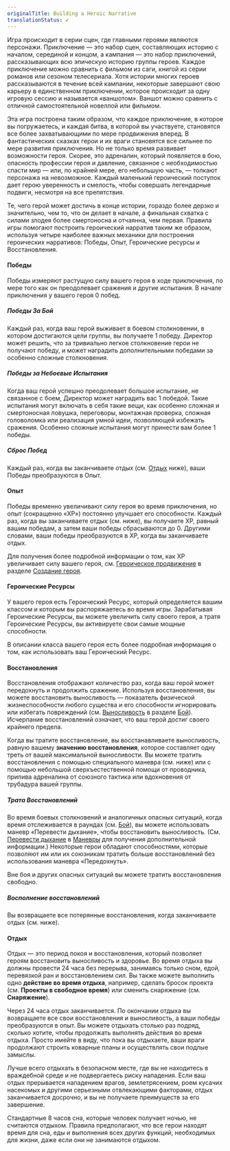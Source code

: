 ```yaml
---
originalTitle: Building a Heroic Narrative
translationStatus: ✔️
---
```

Игра происходит в серии сцен, где главными героями являются персонажи. Приключение — это набор сцен, составляющих историю с началом, серединой и концом, а кампания — это набор приключений, рассказывающих всю эпическую историю группы героев. Каждое приключение можно сравнить с фильмом из саги, книгой из серии романов или сезоном телесериала. Хотя истории многих героев рассказываются в течение всей кампании, некоторые завершают свою карьеру в единственном приключении, которое происходит за одну игровую сессию и называется «ваншотом». Ваншот можно сравнить с отличной самостоятельной новеллой или фильмом.

Эта игра построена таким образом, что каждое приключение, в которое вы погружаетесь, и каждая битва, в которой вы участвуете, становятся все более захватывающими по мере продвижения вперед. В фантастических сказках герои и их враги становятся все сильнее по мере развития приключения. Но не только время развивает возможности героя. Скорее, это адреналин, который появляется в бою, опасность профессии героя и давление, связанное с необходимостью спасти мир — или, по крайней мере, его небольшую часть, — толкают персонажа на невозможное. Каждый маленький героический поступок дает герою уверенность и смелость, чтобы совершать легендарные подвиги, несмотря на все препятствия.

Те, чего герой может достичь в конце истории, гораздо более дерзко и значительно, чем то, что он делает в начале, а финальная схватка с силами злодея более смертоносна и отчаянна, чем первая. Правила игры помогают построить героический нарратив таким же образом, используя четыре наиболее важных механики для построения героических нарративов: Победы, Опыт, Героические ресурсы и Восстановления.

#### Победы

Победы измеряют растущую силу вашего героя в ходе приключения, по мере того как он преодолевает сражения и другие испытания. В начале приключения у вашего героя 0 побед.
##### Победы За Бой

Каждый раз, когда ваш герой выживает в боевом столкновении, в котором достигаются цели группы, вы получаете 1 победу. Директор может решить, что за тривиально легкое столкновение герои не получают победу, и может наградить дополнительными победами за особенно сложные столкновения.

##### Победы за Небоевые Испытания

Когда ваш герой успешно преодолевает большое испытание, не связанное с боем, Директор может наградить вас 1 победой. Такие испытания могут включать в себя такие вещи, как особенно сложная и смертоносная ловушка, переговоры, монтажная проверка, сложная головоломка или реализация умной идеи, позволяющей избежать сражения. Особенно сложные испытания могут принести вам более 1 победы.

##### Сброс Побед

Каждый раз, когда вы заканчиваете отдых (см. [Отдых](#page-21-4) ниже), ваши Победы преобразуются в Опыт.

#### Опыт

Победы временно увеличивают силу героя во время приключения, но опыт (сокращенно «XP») постоянно улучшает его способности. Каждый раз, когда вы заканчиваете отдых (см. ниже), вы получаете XP, равный вашим победам, а затем ваши победы сбрасываются до 0. Другими словами, ваши победы преобразуются в XP, когда вы заканчиваете отдых.

Для получения более подробной информации о том, как XP увеличивает силу вашего героя, см. [Героическое продвижение](#page-32-1) в разделе [Создание героя](#page-29-1).

#### Героические Ресурсы

У вашего героя есть Героический Ресурс, который определяется вашим классом и которым вы распоряжаетесь во время игры. Зарабатывая Героические Ресурсы, вы можете увеличить силу своего героя, а тратя Героические Ресурсы, вы активируете свои самые мощные способности.

В описании класса вашего героя есть более подробная информация о том, как использовать ваш Героический Ресурс.

#### Восстановления

Восстановления отображают количество раз, когда ваш герой может передохнуть и продолжить сражение. Используя восстановления, вы можете восстановить выносливость — показатель физической жизнеспособности любого существа и его способности игнорировать или избегать повреждений (см. [Выносливость](#page-291-0) в разделе [Бой](#page-279-4)). Исчерпание восстановлений означает, что ваш герой достиг своего крайнего предела.

Когда вы тратите восстановление, вы восстанавливаете выносливость, равную вашему **значению восстановления**, которое составляет одну треть от вашей максимальной выносливости. Вы можете тратить восстановления с помощью специального маневра (см. ниже) или с помощью небольшой сверхъестественной помощи от проводника, прилива адреналина от союзного тактика или вдохновения от трубадура вашей группы.

##### Трата Восстановлений

Во время боевых столкновений и аналогичных опасных ситуаций, когда время отслеживается в раундах (см. [Бой](#page-279-4)), вы можете использовать маневр «Перевести дыхание», чтобы восстановить выносливость. (См. [Перевести дыхание](#page-287-2) в [Маневры](#page-287-0) для получения дополнительной информации.) Некоторые герои обладают способностями, которые позволяют им или их союзникам тратить больше восстановлений без использования маневра «Передохнуть».

Вне боя и других опасных ситуаций вы можете тратить восстановления свободно.

##### Восполнение восстановлений

Вы возвращаете все потерянные восстановления, когда заканчиваете отдых (см. ниже).

#### Отдых

Отдых — это период покоя и восстановления, который позволяет героям восстановить выносливость и здоровье. Во время отдыха вы должны провести 24 часа без перерыва, занимаясь только сном, едой, перевязкой ран и восстановлением сил. Вы также можете выполнить одно **действие во время отдыха**, например, сделать бросок проекта (см. **Проекты в свободное время**) или сменить снаряжение (см. **Снаряжение**).

Через 24 часа отдых заканчивается. По окончании отдыха вы возвращаете все свои восстановления и выносливость, а ваши победы преобразуются в опыт. Вы можете отдыхать столько раз подряд, сколько хотите, чтобы продолжать выполнять действия во время отдыха. Просто имейте в виду, что пока вы отдыхаете, ваши враги продолжают строить коварные планы и осуществлять свои подлые замыслы.

Лучше всего отдыхать в безопасном месте, где вы не находитесь в враждебной среде и не подвергаетесь риску нападения. Если ваш отдых прерывается нападением врагов, землетрясением, роем кусачих насекомых и другими серьезными отвлекающими факторами, отдых заканчивается досрочно, и вы не получаете преимуществ за его завершение.

Стандартные 8 часов сна, которые человек получает ночью, не считаются отдыхом. Правила предполагают, что все герои находят время для сна, еды и выполнения всех других функций, необходимых для жизни, даже если они не занимаются отдыхом.